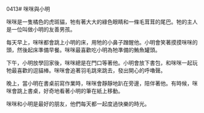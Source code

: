 0413# 咪咪與小明

咪咪是一隻橘色的虎斑貓，牠有著大大的綠色眼睛和一條毛茸茸的尾巴。牠的主人是一位叫做小明的友善男孩。

每天早上，咪咪都會跳上小明的床，用牠的小鼻子蹭醒他。小明會笑著摸摸咪咪的頭，然後起床準備早餐。咪咪最喜歡吃小明為牠準備的鮪魚罐頭。

下午，小明放學回家後，咪咪總是在門口等著他。小明會放下書包，和咪咪一起玩牠最喜歡的逗貓棒。咪咪會追著羽毛跳來跳去，發出開心的呼嚕聲。

晚上，當小明在書桌前寫作業時，咪咪會靜靜地趴在旁邊，陪伴著他。有時候，咪咪會跳上書桌，好奇地看著小明的筆在紙上移動。

咪咪和小明是最好的朋友，他們每天都一起度過快樂的時光。
